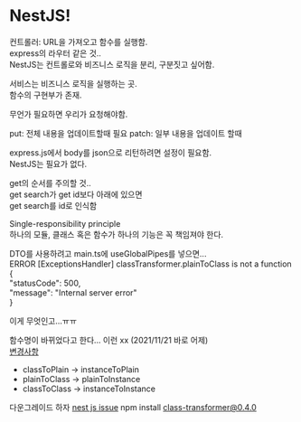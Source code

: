 # NestJS!

컨트롤러: URL을 가져오고 함수를 실행함.<br/>
express의 라우터 같은 것..<br/>
NestJS는 컨트롤로와 비즈니스 로직을 분리, 구분짓고 싶어함.<br/>

서비스는 비즈니스 로직을 실행하는 곳.<br/>
함수의 구현부가 존재.<br/>

무언가 필요하면 우리가 요청해야함.

put: 전체 내용을 업데이트할때 필요
patch: 일부 내용을 업데이트 할때

express.js에서 body를 json으로 리턴하려면 설정이 필요함.<br/>
NestJS는 필요가 없다.<br/>

get의 순서를 주의할 것..<br/>
get search가 get id보다 아래에 있으면<br/>
get search를 id로 인식함<br/>

Single-responsibility principle<br/>
하나의 모듈, 클래스 혹은 함수가 하나의 기능은 꼭 책임져야 한다.<br/>

DTO를 사용하려고 main.ts에 useGlobalPipes를 넣으면...<br/>
ERROR [ExceptionsHandler] classTransformer.plainToClass is not a function<br/>
{<br/>
"statusCode": 500,<br/>
"message": "Internal server error"<br/>
}<br/>

이게 무엇인고...ㅠㅠ<br/>

함수명이 바뀌었다고 한다... 이런 xx (2021/11/21 바로 어제)<br/>
[변경사항](https://github.com/typestack/class-transformer/blob/develop/CHANGELOG.md)

- classToPlain -> instanceToPlain<br/>
- plainToClass -> plainToInstance<br/>
- classToClass -> instanceToInstance<br/>

다운그레이드 하자 [nest js issue](https://github.com/nestjs/nest/issues/8637)
npm install class-transformer@0.4.0

